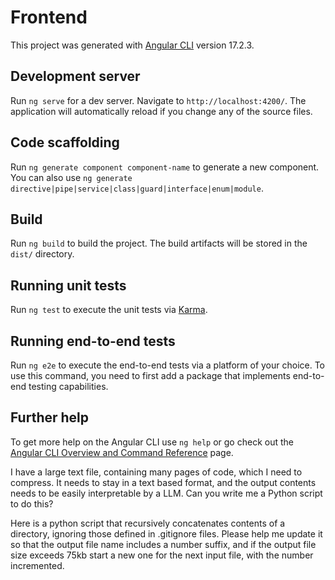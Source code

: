 # Frontend

This project was generated with [Angular CLI](https://github.com/angular/angular-cli) version 17.2.3.

## Development server

Run `ng serve` for a dev server. Navigate to `http://localhost:4200/`. The application will automatically reload if you change any of the source files.

## Code scaffolding

Run `ng generate component component-name` to generate a new component. You can also use `ng generate directive|pipe|service|class|guard|interface|enum|module`.

## Build

Run `ng build` to build the project. The build artifacts will be stored in the `dist/` directory.

## Running unit tests

Run `ng test` to execute the unit tests via [Karma](https://karma-runner.github.io).

## Running end-to-end tests

Run `ng e2e` to execute the end-to-end tests via a platform of your choice. To use this command, you need to first add a package that implements end-to-end testing capabilities.

## Further help

To get more help on the Angular CLI use `ng help` or go check out the [Angular CLI Overview and Command Reference](https://angular.io/cli) page.


I have a large text file, containing many pages of code, which I need to compress. It needs to stay in a text based format, and the output contents needs to be easily interpretable by a LLM. Can you write me a Python script to do this?

Here is a python script that recursively concatenates contents of a directory, ignoring those defined in .gitignore files. 
Please help me update it so that the output file name includes a number suffix, and if the output file size exceeds 75kb start a new one for the next input file, with the number incremented. 